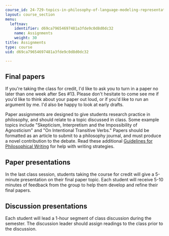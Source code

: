 ```yaml
---
course_id: 24-729-topics-in-philosophy-of-language-modeling-representation-spring-2009
layout: course_section
menu:
  leftnav:
    identifier: d69ca79654697481a3fde9c0d8d0dc32
    name: Assignments
    weight: 30
title: Assignments
type: course
uid: d69ca79654697481a3fde9c0d8d0dc32

---
```


Final papers
------------

If you're taking the class for credit, I'd like to ask you to turn in a paper no later than one week after Ses #13. Please don't hesitate to come see me if you'd like to think about your paper out loud, or if you'd like to run an argument by me. I'd also be happy to look at early drafts.

Paper assignments are designed to give students research practice in philosophy, and should relate to a topic discussed in class. Some example topics include "Skepticism, Interpretism and the Impossibility of Agnosticism" and "On Intentional Transitive Verbs." Papers should be formatted as an article to submit to a philosophy journal, and must produce a novel contribution to the debate. Read these additional [Guidelines for Philosophical Writing](http://www.jimpryor.net/teaching/guidelines/writing.html) for help with writing strategies.

Paper presentations
-------------------

In the last class session, students taking the course for credit will give a 5-minute presentation on their final paper topic. Each student will receive 5-10 minutes of feedback from the group to help them develop and refine their final papers.

Discussion presentations
------------------------

Each student will lead a 1-hour segment of class discussion during the semester. The discussion leader should assign readings to the class prior to the discussion.